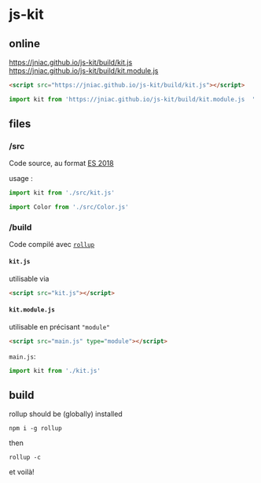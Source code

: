 # js-kit

## online

https://jniac.github.io/js-kit/build/kit.js  
https://jniac.github.io/js-kit/build/kit.module.js  
```html
<script src="https://jniac.github.io/js-kit/build/kit.js"></script>
```
```javascript
import kit from 'https://jniac.github.io/js-kit/build/kit.module.js  '
```
## files

### /src

Code source, au format [ES 2018](https://flaviocopes.com/es2018/)

usage :
```javascript
import kit from './src/kit.js'
```
```javascript
import Color from './src/Color.js'
```

### /build

Code compilé avec [`rollup`](https://rollupjs.org/guide/en/)

#### `kit.js`  
utilisable via
```html
<script src="kit.js"></script>
```

#### `kit.module.js`  
utilisable en précisant `"module"`
```html
<script src="main.js" type="module"></script>
```
`main.js`:
```javascript
import kit from './kit.js'
```

## build
rollup should be (globally) installed
```shell
npm i -g rollup
```
then
```shell
rollup -c
```
et voilà!
